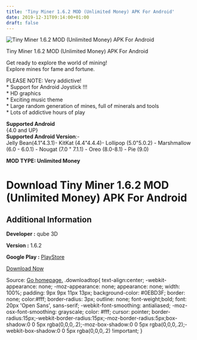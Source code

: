 ```yaml
---
title: 'Tiny Miner 1.6.2 MOD (Unlimited Money) APK For Android'
date: 2019-12-31T09:14:00+01:00
draft: false
---
```


![Tiny Miner 1.6.2 MOD (Unlimited Money) APK For Android](https://i0.wp.com/apkhome.net/wp-content/uploads/2019/12/Tiny-Miner-1.6.2-MOD-Unlimited-Money.png "Tiny Miner 1.6.2 MOD (Unlimited Money) APK For Android")

  

Tiny Miner 1.6.2 MOD (Unlimited Money) APK For Android

Get ready to explore the world of mining!  
Explore mines for fame and fortune.

PLEASE NOTE: Very addictive!  
\* Support for Android Joystick !!!  
\* HD graphics  
\* Exciting music theme  
\* Large random generation of mines, full of minerals and tools  
\* Lots of addictive hours of play

**Supported Android**  
{4.0 and UP}  
**Supported Android Version**:-  
Jelly Bean(4.1"4.3.1)- KitKat (4.4"4.4.4)- Lollipop (5.0"5.0.2) - Marshmallow (6.0 - 6.0.1) - Nougat (7.0 " 7.1.1) - Oreo (8.0-8.1) - Pie (9.0)

**MOD TYPE: Unlimited Money**

Download Tiny Miner 1.6.2 MOD (Unlimited Money) APK For Android
===============================================================

Additional Information
----------------------

**Developer :** qube 3D

**Version :** 1.6.2

**Google Play :** [PlayStore](https://play.google.com/store/apps/details?id=com.qube.tinyminer)

  

[Download Now](https://store4app.co/post/tiny-miner-1-6-2-mod-unlimited-money-apk-for-android_1577779684)

  
Source: [Go homepage.](https://store4app.co/post/tiny-miner-1-6-2-mod-unlimited-money-apk-for-android_1577779684) .downloadtop{ text-align:center; -webkit-appearance: none; -moz-appearance: none; appearance: none; width: 100%; padding: 9px 9px 11px 13px; background-color: #0EBD3F; border: none; color:#fff; border-radius: 3px; outline: none; font-weight;bold; font: 20px 'Open Sans', sans-serif; -webkit-font-smoothing: antialiased; -moz-osx-font-smoothing: grayscale; color: #fff; cursor: pointer; border-radius:15px;-webkit-border-radius:15px;-moz-border-radius:5px;box-shadow:0 0 5px rgba(0,0,0,.2);-moz-box-shadow:0 0 5px rgba(0,0,0,.2);-webkit-box-shadow:0 0 5px rgba(0,0,0,.2) !important; }